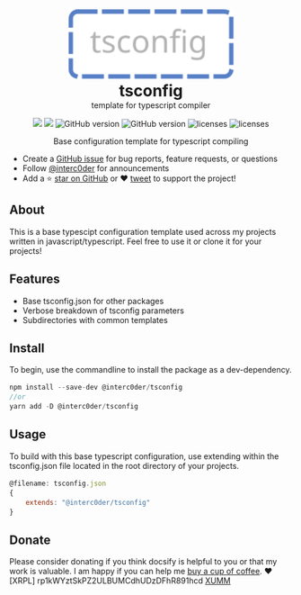 <!-- Project Logo -->
<p align="center" style="text-align: center; margin:0px">
    <a href="">
        <img src='docs/_media/banner-nuetral.svg' style="height: 125px"> 
    </a>
</p>

<!-- Project Title -->
<h1 align="center" style="text-align: center; margin:0px">tsconfig</h1>
<p align="center" style="text-align: center; margin:0px">template for typescript compiler</p>

<!-- Project Shields -->
<p align="center" style="text-align: center;">
    <a style="text-decoration:none" href="https://img.shields.io/npm/v/docsify-themeable.svg?style=flat-square">
        <img src="https://img.shields.io/npm/v/docsify-themeable.svg?style=flat-square">
    </a>
    <a style="text-decoration:none" href="https://img.shields.io/github/workflow/status/jhildenbiddle/docsify-themeable/Build/master?label=checks&style=flat-square">
        <img src="https://img.shields.io/github/workflow/status/jhildenbiddle/docsify-themeable/Build/master?label=checks&style=flat-square">
    </a>
    <a style="text-decoration:none" href="https://img.shields.io/codacy/grade/39220ba530f24dfc9443b47f2efea5c9?style=flat-square">
        <img src="https://img.shields.io/codacy/grade/39220ba530f24dfc9443b47f2efea5c9?style=flat-square" alt="GitHub version" height="20">
    </a>
    <a style="text-decoration:none" href="https://img.shields.io/visual-studio-marketplace/v/gateway-wallet?style=flat-square">
        <img src="https://img.shields.io/visual-studio-marketplace/v/gateway-wallet?style=flat-square" alt="GitHub version" height="20">
    </a>
    <a style="text-decoration:none" href="https://img.shields.io/badge/License-MIT-yellow.svg?style=flat-square">
        <img src="https://img.shields.io/badge/License-MIT-yellow.svg?style=flat-square" alt="licenses" height="20">
    </a>
    <a style="text-decoration:none" href="https://img.shields.io/twitter/url?style=social&url=https%3A%2F%2Ftwitter.com%2Finterc0der">
        <img src="https://img.shields.io/twitter/url?style=social&url=https%3A%2F%2Ftwitter.com%2Finterc0der" alt="licenses" height="20">
    </a>
</p>

<p align="center" style="text-align:center; margin:0px">
Base configuration template for typescript compiling
</p>

- Create a [GitHub issue](https://github.com/interc0der/tsconfig/issues) for bug reports, feature requests, or questions
- Follow [@interc0der](https://twitter.com/interc0der) for announcements
- Add a ⭐️ [star on GitHub](https://github.com/interc0der/tsconfig) or ❤️ [tweet](https://twitter.com/intent/tweet?url=https://twitter.com/interc0der) to support the project!

## About

This is a base typescipt configuration template used across my projects written in javascript/typescript. Feel free to use it or clone it for your projects!

## Features

- Base tsconfig.json for other packages
- Verbose breakdown of tsconfig parameters
- Subdirectories with common templates

## Install

To begin, use the commandline to install the package as a dev-dependency.

```js
npm install --save-dev @interc0der/tsconfig
//or
yarn add -D @interc0der/tsconfig
```

## Usage

To build with this base typescript configuration, use extending within the tsconfig.json file located in the root directory of your projects.

```js
@filename: tsconfig.json
{
    extends: "@interc0der/tsconfig"
}
```

## Donate

Please consider donating if you think docsify is helpful to you or that my work is valuable. I am happy if you can help me [buy a cup of coffee](https://github.com/QingWei-Li/donate). :heart:
[XRPL] rp1kWYztSkPZ2ULBUMCdhUDzDFhR891hcd
[XUMM](https://xumm.app/detect/request:rp1kWYztSkPZ2ULBUMCdhUDzDFhR891hcd)
